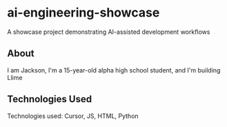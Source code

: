 # ai-engineering-showcase
A showcase project demonstrating AI-assisted development workflows

## About
I am Jackson, I'm a 15-year-old alpha high school student, and I'm building Llime

## Technologies Used
Technologies used: Cursor, JS, HTML, Python
